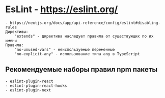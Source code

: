 # EsLint - https://eslint.org/
    - https://nextjs.org/docs/app/api-reference/config/eslint#disabling-rules
    Директивы:
        "extends" - директива наследует правила от существующих по их имени
    Правила:
        "no-unused-vars" - неиспользуемые переменные
        "no-explicit-any" - использование типа any в TypeScript


## Рекомендуемые наборы правил npm пакеты
    - eslint-plugin-react
    - eslint-plugin-react-hooks
    - eslint-plugin-next